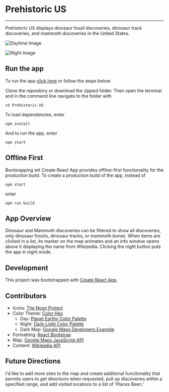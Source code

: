# Prehistoric US

---

Prehistoric US displays dinosaur fossil discoveries, dinosaur track discoveries, and mammoth discoveries in the United States.

![Daytime Image](https://farm2.staticflickr.com/1851/43946504094_9e05dc3818_h.jpg)

![Night Image](https://farm2.staticflickr.com/1890/30794706198_08af918962_h.jpg)

## Run the app

To run the app [click here]() or follow the steps below.

Clone the repository or download the zipped folder. Then open the terminal and in the command line navigate to the folder with

```
cd Prehistoric-US
```

To load dependencies, enter

```
npm install
```

And to run the app, enter

```
npm start
```

## Offline First

Bootsrapping wit Create React App provides offline-first functionality for the production build. To create a production build of the app, instead of

```
npm start
```

enter

```
npm run build
```

## App Overview

Dinosaur and Mammoth discoveries can be filtered to show all discoveries, only dinosaur fossils, dinosaur tracks, or mammoth bones. When items are clicked in a list, its marker on the map animates and an info window opens above it displaying the name from Wikipedia. Clicking the night button puts the app in night mode.

## Development

This project was bootstrapped with [Create React App](https://github.com/facebookincubator/create-react-app).

## Contributors

- Icons: [The Noun Project](https://thenounproject.com)
- Color Theme: [Color Hex](http://www.color-hex.com)
  - Day: [Planet Earthy Color Palette](http://www.color-hex.com/color-palette/65423)
  - Night: [Dark-Light Color Palette](https://www.color-hex.com/color-palette/64811)
  - Dark Map: [Google Maps Developers Example](https://developers.google.com/maps/documentation/javascript/styling)
- Formatting: [React Bootstrap](http://reactstrap.github.io)
- Map: [Google Maps JavaScript API](https://developers.google.com/maps/documentation/javascript/tutorial)
- Content: [Wikipedia API](https://www.mediawiki.org/wiki/API:Main_page)

## Future Directions

I'd like to add more sites to the map and create additional funcitonality that permits users to get directions when requested, pull up discoveries within a specified range, and add visited locations to a list of 'Places Been.'
